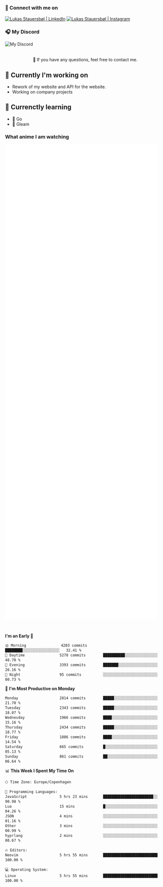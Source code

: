 ### 🔗 Connect with me on
<a href="https://www.instagram.com/lukas_stauersbol" target="_blank"><img align="center" src="https://raw.githubusercontent.com/stauersbol/stauersbol/main/images/instagram.svg" alt="Lukas Stauersbøl | LinkedIn" width="30px"/></a>
<a href="https://www.linkedin.com/in/lukas-stauersbol/" target="_blank"><img align="center" src="https://raw.githubusercontent.com/stauersbol/stauersbol/main/images/linkedin.svg" alt="Lukas Stauersbøl | Instagram" width="30px"/></a>

<p align="center">
 <h3>🎧 My Discord</h3>
 <img align="left" height="55px" src="https://discord.c99.nl/widget/theme-2/147806323323568128.png" alt="My Discord" />
</p>

<br/>
<br/>
<br/>
💬 If you have any questions, feel free to contact me.

## 🔭 Currently I'm working on
- Rework of my website and API for the website.
- Working on company projects
 
## 🌱 Currenctly learning
- 💙 Go
- 💜 Gleam

### What anime I am watching
<a href="https://anilist.co/user/slashiy/" align="center"><img align="center" width="500px" src="metrics.plugin.personal.anilist.svg" /></a>

<br/>

<!--START_SECTION:waka-->
**I'm an Early 🐤** 

```text
🌞 Morning                4203 commits        ████████░░░░░░░░░░░░░░░░░   32.41 % 
🌆 Daytime                5278 commits        ██████████░░░░░░░░░░░░░░░   40.70 % 
🌃 Evening                3393 commits        ███████░░░░░░░░░░░░░░░░░░   26.16 % 
🌙 Night                  95 commits          ░░░░░░░░░░░░░░░░░░░░░░░░░   00.73 % 
```
📅 **I'm Most Productive on Monday** 

```text
Monday                   2814 commits        █████░░░░░░░░░░░░░░░░░░░░   21.70 % 
Tuesday                  2343 commits        █████░░░░░░░░░░░░░░░░░░░░   18.07 % 
Wednesday                1966 commits        ████░░░░░░░░░░░░░░░░░░░░░   15.16 % 
Thursday                 2434 commits        █████░░░░░░░░░░░░░░░░░░░░   18.77 % 
Friday                   1886 commits        ████░░░░░░░░░░░░░░░░░░░░░   14.54 % 
Saturday                 665 commits         █░░░░░░░░░░░░░░░░░░░░░░░░   05.13 % 
Sunday                   861 commits         ██░░░░░░░░░░░░░░░░░░░░░░░   06.64 % 
```


📊 **This Week I Spent My Time On** 

```text
🕑︎ Time Zone: Europe/Copenhagen

💬 Programming Languages: 
JavaScript               5 hrs 23 mins       ███████████████████████░░   90.98 % 
Lua                      15 mins             █░░░░░░░░░░░░░░░░░░░░░░░░   04.26 % 
JSON                     4 mins              ░░░░░░░░░░░░░░░░░░░░░░░░░   01.16 % 
Other                    3 mins              ░░░░░░░░░░░░░░░░░░░░░░░░░   00.99 % 
hyprlang                 2 mins              ░░░░░░░░░░░░░░░░░░░░░░░░░   00.67 % 

🔥 Editors: 
Neovim                   5 hrs 55 mins       █████████████████████████   100.00 % 

💻 Operating System: 
Linux                    5 hrs 55 mins       █████████████████████████   100.00 % 
```


<!--END_SECTION:waka-->
